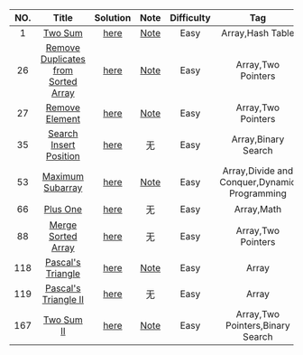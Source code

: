 |NO.|Title|Solution|Note|Difficulty|Tag|
| :-----: | :-----: | :-----: | :-----: | :-----: | :-----: |
|1|[Two Sum](https://leetcode.com/problems/two-sum)|[here](problem/src/main/java/two_sum/TwoSum.java)|[Note](problem/src/main/java/two_sum/TwoSum.md)|Easy|Array,Hash Table|
|26|[Remove Duplicates from Sorted Array](https://leetcode.com/problems/remove-duplicates-from-sorted-array/)|[here](problem/src/main/java/remove_duplicates_from_sorted_array/RemoveDuplicatesFromSortedArray.java)|[Note](problem/src/main/java/remove_duplicates_from_sorted_array/RemoveDuplicatesFromSortedArray.md)|Easy|Array,Two Pointers|
|27|[Remove Element](https://leetcode.com/problems/remove-element/)|[here](problem/src/main/java/remove_element/RemoveElement.java)|[Note](problem/src/main/java/remove_element/RemoveElement.md)|Easy|Array,Two Pointers|
|35|[Search Insert Position](https://leetcode.com/problems/search-insert-position/)|[here](problem/src/main/java/search_insert_position/SearchInsertPosition.java)|无|Easy|Array,Binary Search|
|53|[Maximum Subarray](https://leetcode.com/problems/maximum-subarray/)|[here](problem/src/main/java/maximum_subarray/MaximumSubarray.java)|[Note](problem/src/main/java/maximum_subarray/MaximumSubarray.md)|Easy|Array,Divide and Conquer,Dynamic Programming|
|66|[Plus One](https://leetcode.com/problems/plus-one/)|[here](problem/src/main/java/plus_one/PlusOne.java)|无|Easy|Array,Math|
|88|[Merge Sorted Array](https://leetcode.com/problems/merge-sorted-array/)|[here](problem/src/main/java/merge_sorted_array/MergeSortedArray.java)|无|Easy|Array,Two Pointers|
|118|[Pascal's Triangle](https://leetcode.com/problems/pascals-triangle/)|[here](problem/src/main/java/pascal_triangle/PascalTriangle.java)|[Note](https://leetcode.com/problems/pascals-triangle/solution/)|Easy|Array|
|119|[Pascal's Triangle II](https://leetcode.com/problems/pascals-triangle-ii/)|[here](problem/src/main/java/pascal_triangle_ii/PascalTriangleII.java)|无|Easy|Array|
|167|[Two Sum II](https://leetcode.com/problems/two-sum-ii-input-array-is-sorted/)|[here](problem/src/main/java/two_sum_ii/TwoSumII.java)|[Note](problem/src/main/java/two_sum_ii/TwoSumII.md)|Easy|Array,Two Pointers,Binary Search|
